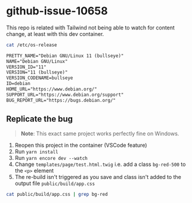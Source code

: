 # github-issue-10658

This repo is related with Tailwind not being able to watch for content change, at least with this dev container.

```bash
cat /etc/os-release
```

```txt
PRETTY_NAME="Debian GNU/Linux 11 (bullseye)"
NAME="Debian GNU/Linux"
VERSION_ID="11"
VERSION="11 (bullseye)"
VERSION_CODENAME=bullseye
ID=debian
HOME_URL="https://www.debian.org/"
SUPPORT_URL="https://www.debian.org/support"
BUG_REPORT_URL="https://bugs.debian.org/"
```


## Replicate the bug

> **Note**: This exact same project works perfectly fine on Windows.

1. Reopen this project in the container (VSCode feature)
2. Run `yarn install`
2. Run `yarn encore dev --watch`
3. Change `templates/page/test.html.twig` i.e. add a class `bg-red-500` to the `<p>` element
4. The re-build isn't triggered as you save and class isn't added to the output file `public/build/app.css`

```bash
cat public/build/app.css | grep bg-red
```
